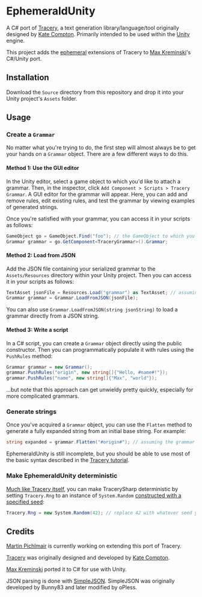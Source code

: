 # EphemeraldUnity

A C# port of [Tracery](http://tracery.io/), a text generation library/language/tool originally designed by [Kate Compton](http://www.galaxykate.com/). Primarily intended to be used within the [Unity](https://unity3d.com/) engine.

This project adds the [ephemeral](https://github.com/martinpi/ephemeral) extensions of Tracery to [Max Kreminski](https://mkremins.github.io)'s C#/Unity port.

## Installation

Download the `Source` directory from this repository and drop it into your Unity project's `Assets` folder.

## Usage

### Create a `Grammar`

No matter what you're trying to do, the first step will almost always be to get your hands on a `Grammar` object. There are a few different ways to do this.

#### Method 1: Use the GUI editor

In the Unity editor, select a game object to which you'd like to attach a grammar. Then, in the inspector, click `Add Component > Scripts > Tracery Grammar`. A GUI editor for the grammar will appear. Here, you can add and remove rules, edit existing rules, and test the grammar by viewing examples of generated strings.

Once you're satisfied with your grammar, you can access it in your scripts as follows:

```C#
GameObject go = GameObject.Find("foo"); // the GameObject to which you attached the TraceryGrammar script
Grammar grammar = go.GetComponent<TraceryGrammar>().Grammar;
```

#### Method 2: Load from JSON

Add the JSON file containing your serialized grammar to the `Assets/Resources` directory within your Unity project. Then you can access it in your scripts as follows:

```C#
TextAsset jsonFile = Resources.Load("grammar") as TextAsset; // assuming the file is at Assets/Resources/grammar.json
Grammar grammar = Grammar.LoadFromJSON(jsonFile);
```

You can also use `Grammar.LoadFromJSON(string jsonString)` to load a grammar directly from a JSON string.

#### Method 3: Write a script

In a C# script, you can create a `Grammar` object directly using the public constructor. Then you can programmatically populate it with rules using the `PushRules` method:

```C#
Grammar grammar = new Grammar();
grammar.PushRules("origin", new string[]{"Hello, #name#!"});
grammar.PushRules("name", new string[]{"Max", "world"});
```

...but note that this approach can get unwieldy pretty quickly, especially for more complicated grammars.

### Generate strings

Once you've acquired a `Grammar` object, you can use the `Flatten` method to generate a fully expanded string from an initial base string. For example:

```C#
string expanded = grammar.Flatten("#origin#"); // assuming the grammar has a rule named 'origin'
```

EphemeraldUnity is still incomplete, but you should be able to use most of the basic syntax described in the [Tracery tutorial](http://www.crystalcodepalace.com/traceryTut.html).

### Make EphemeraldUnity deterministic

[Much like Tracery itself](https://github.com/galaxykate/tracery/tree/tracery2#making-tracery-deterministic), you can make TracerySharp deterministic by setting `Tracery.Rng` to an instance of `System.Random` [constructed with a specified seed](https://msdn.microsoft.com/en-us/library/ctssatww(v=vs.110).aspx):

```C#
Tracery.Rng = new System.Random(42); // replace 42 with whatever seed you want
```

## Credits

[Martin Pichlmair](http://vertical-progress.net) is currently working on extending this port of Tracery.

[Tracery](http://tracery.io/) was originally designed and developed by [Kate Compton](http://www.galaxykate.com/).

[Max Kreminski](http://mkremins.github.io/) ported it to C# for use with Unity.

JSON parsing is done with [SimpleJSON](http://wiki.unity3d.com/index.php/SimpleJSON). SimpleJSON was originally developed by Bunny83 and later modified by oPless.
